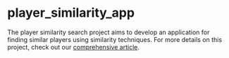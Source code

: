 # player_similarity_app

The player similarity search project aims to develop an application for finding similar players using similarity techniques. For more details on this project, check out our [comprehensive article](https://ruby-death-5ed.notion.site/Player-Similarity-Search-App-f325df42c812433cab398a64cbd6e818).
